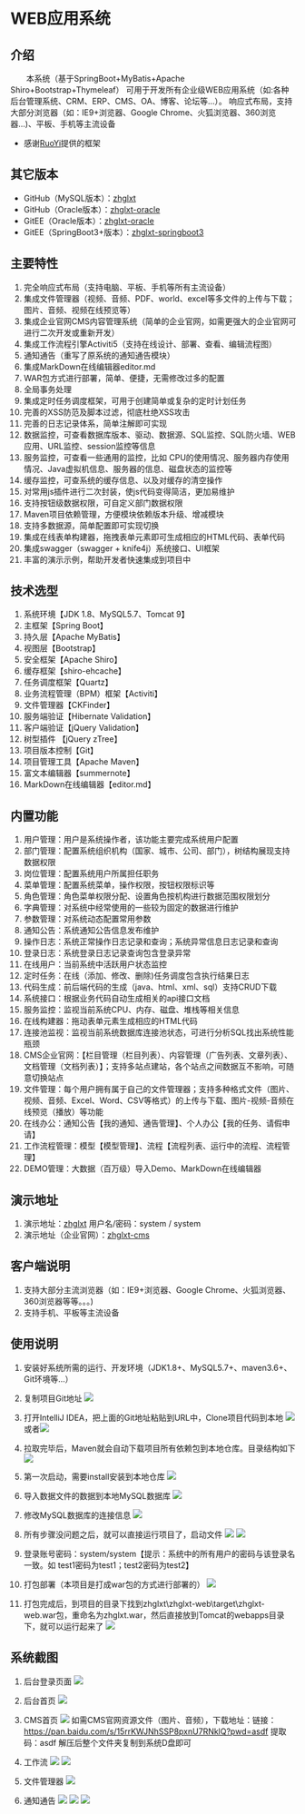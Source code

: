 # WEB应用系统

## 介绍
&emsp;&emsp;本系统（基于SpringBoot+MyBatis+Apache Shiro+Bootstrap+Thymeleaf） 可用于开发所有企业级WEB应用系统（如:各种后台管理系统、CRM、ERP、CMS、OA、博客、论坛等...）。
响应式布局，支持大部分浏览器（如：IE9+浏览器、Google Chrome、火狐浏览器、360浏览器...)、平板、手机等主流设备

- 感谢[RuoYi](https://gitee.com/y_project/RuoYi "若依")提供的框架

## 其它版本
- GitHub（MySQL版本）：[zhglxt](https://github.com/liuwy-dlsdys/zhglxt "WEB应用系统")
- GitHub（Oracle版本）：[zhglxt-oracle](https://github.com/liuwy-dlsdys/zhglxt-oracle "WEB应用系统-Oracle版本")
- GitEE（Oracle版本）：[zhglxt-oracle](https://gitee.com/liuwy_project/zhglxt-oracle "WEB应用系统-Oracle版本")
- GitEE（SpringBoot3+版本）：[zhglxt-springboot3](https://gitee.com/liuwy_project/zhglxt-springboot3 "WEB应用系统-SpringBoot3版本")

## 主要特性
1. 完全响应式布局（支持电脑、平板、手机等所有主流设备）
2. 集成文件管理器（视频、音频、PDF、world、excel等多文件的上传与下载；图片、音频、视频在线预览等）
3. 集成企业官网CMS内容管理系统（简单的企业官网，如需更强大的企业官网可进行二次开发或重新开发）
4. 集成工作流程引擎Activiti5（支持在线设计、部署、查看、编辑流程图）
5. 通知通告（重写了原系统的通知通告模块）
6. 集成MarkDown在线编辑器editor.md
7. WAR包方式进行部署，简单、便捷，无需修改过多的配置
8. 全局事务处理
9. 集成定时任务调度框架，可用于创建简单或复杂的定时计划任务
10. 完善的XSS防范及脚本过滤，彻底杜绝XSS攻击
11. 完善的日志记录体系，简单注解即可实现
12. 数据监控，可查看数据库版本、驱动、数据源、SQL监控、SQL防火墙、WEB应用、URL监控、session监控等信息
13. 服务监控，可查看一些通用的监控，比如 CPU的使用情况、服务器内存使用情况、Java虚拟机信息、服务器的信息、磁盘状态的监控等
14. 缓存监控，可查系统的缓存信息、以及对缓存的清空操作
15. 对常用js插件进行二次封装，使js代码变得简洁，更加易维护
16. 支持按钮级数据权限，可自定义部门数据权限
17. Maven项目依赖管理，方便模块依赖版本升级、增减模块
18. 支持多数据源，简单配置即可实现切换
19. 集成在线表单构建器，拖拽表单元素即可生成相应的HTML代码、表单代码
20. 集成swagger（swagger + knife4j）系统接口、UI框架
21. 丰富的演示示例，帮助开发者快速集成到项目中

## 技术选型
1. 系统环境【JDK 1.8、MySQL5.7、Tomcat 9】
2. 主框架【Spring Boot】
3. 持久层【Apache MyBatis】
4. 视图层【Bootstrap】
5. 安全框架【Apache Shiro】
6. 缓存框架【shiro-ehcache】
7. 任务调度框架【Quartz】
8. 业务流程管理（BPM）框架【Activiti】
9. 文件管理器【CKFinder】
10. 服务端验证【Hibernate Validation】
11. 客户端验证【jQuery Validation】
12. 树型插件 【jQuery zTree】
13. 项目版本控制【Git】
14. 项目管理工具【Apache Maven】
15. 富文本编辑器【summernote】
16. MarkDown在线编辑器【editor.md】

## 内置功能
1.  用户管理：用户是系统操作者，该功能主要完成系统用户配置
2.  部门管理：配置系统组织机构（国家、城市、公司、部门），树结构展现支持数据权限
3.  岗位管理：配置系统用户所属担任职务
4.  菜单管理：配置系统菜单，操作权限，按钮权限标识等
5.  角色管理：角色菜单权限分配、设置角色按机构进行数据范围权限划分
6.  字典管理：对系统中经常使用的一些较为固定的数据进行维护
7.  参数管理：对系统动态配置常用参数
8.  通知公告：系统通知公告信息发布维护
9.  操作日志：系统正常操作日志记录和查询；系统异常信息日志记录和查询
10. 登录日志：系统登录日志记录查询包含登录异常
11. 在线用户：当前系统中活跃用户状态监控
12. 定时任务：在线（添加、修改、删除)任务调度包含执行结果日志
13. 代码生成：前后端代码的生成（java、html、xml、sql）支持CRUD下载 
14. 系统接口：根据业务代码自动生成相关的api接口文档
15. 服务监控：监视当前系统CPU、内存、磁盘、堆栈等相关信息
16. 在线构建器：拖动表单元素生成相应的HTML代码
17. 连接池监视：监视当前系统数据库连接池状态，可进行分析SQL找出系统性能瓶颈
18. CMS企业官网：【栏目管理（栏目列表）、内容管理（广告列表、文章列表）、文档管理（文档列表）】；支持多站点建站，各个站点之间数据互不影响，可随意切换站点
19. 文件管理：每个用户拥有属于自己的文件管理器；支持多种格式文件（图片、视频、音频、Excel、Word、CSV等格式）的上传与下载、图片-视频-音频在线预览（播放）等功能
20. 在线办公：通知公告【我的通知、通告管理】、个人办公【我的任务、请假申请】
21. 工作流程管理：模型【模型管理】、流程【流程列表、运行中的流程、流程管理】
22. DEMO管理：大数据（百万级）导入Demo、MarkDown在线编辑器

## 演示地址
1. 演示地址：[zhglxt](http://8.134.117.219:8080/zhglxt "WEB应用系统") 用户名/密码：system / system
2. 演示地址（企业官网）：[zhglxt-cms](http://8.134.117.219:8080/zhglxt/cms/index.html "企业官网")

## 客户端说明
1.  支持大部分主流浏览器（如：IE9+浏览器、Google Chrome、火狐浏览器、360浏览器等等。。。)
2.  支持手机、平板等主流设备

## 使用说明
1. 安装好系统所需的运行、开发环境（JDK1.8+、MySQL5.7+、maven3.6+、Git环境等...）
2. 复制项目Git地址
   ![](zhglxt-web/src/main/resources/static/img/sys/direction/a.png)

3. 打开IntelliJ IDEA，把上面的Git地址粘贴到URL中，Clone项目代码到本地
   ![](zhglxt-web/src/main/resources/static/img/sys/direction/b.png)
   或者![](zhglxt-web/src/main/resources/static/img/sys/direction/b2.png)

4. 拉取完毕后，Maven就会自动下载项目所有依赖包到本地仓库。目录结构如下
   ![](zhglxt-web/src/main/resources/static/img/sys/direction/c.png)

5. 第一次启动，需要install安装到本地仓库
   ![](zhglxt-web/src/main/resources/static/img/sys/direction/d.png)

6. 导入数据文件的数据到本地MySQL数据库
   ![](zhglxt-web/src/main/resources/static/img/sys/direction/e.png)

7. 修改MySQL数据库的连接信息
   ![](zhglxt-web/src/main/resources/static/img/sys/direction/f.png)

8. 所有步骤没问题之后，就可以直接运行项目了，启动文件
   ![](zhglxt-web/src/main/resources/static/img/sys/direction/g.png)
   ![](zhglxt-web/src/main/resources/static/img/sys/direction/g2.png)

9. 登录账号密码：system/system【提示：系统中的所有用户的密码与该登录名一致。如 test1密码为test1；test2密码为test2】

10. 打包部署（本项目是打成war包的方式进行部署的）
    ![](zhglxt-web/src/main/resources/static/img/sys/direction/h.png)

11. 打包完成后，到项目的目录下找到zhglxt\zhglxt-web\target\zhglxt-web.war包，重命名为zhglxt.war，然后直接放到Tomcat的webapps目录下，就可以运行起来了
    ![](zhglxt-web/src/main/resources/static/img/sys/direction/i.png)

## 系统截图
1. 后台登录页面
   ![](zhglxt-web/src/main/resources/static/img/sys/a.png)

2. 后台首页
   ![](zhglxt-web/src/main/resources/static/img/sys/b.png)

3. CMS首页
   ![](zhglxt-web/src/main/resources/static/img/sys/c.png)
   如需CMS官网资源文件（图片、音频），下载地址：链接：https://pan.baidu.com/s/15rrKWJNhSSP8pxnU7RNklQ?pwd=asdf 提取码：asdf 解压后整个文件夹复制到系统D盘即可

4. 工作流
   ![](zhglxt-web/src/main/resources/static/img/sys/d.png)
   ![](zhglxt-web/src/main/resources/static/img/sys/d2.png)

5. 文件管理器
   ![](zhglxt-web/src/main/resources/static/img/sys/e.png)

6. 通知通告
   ![](zhglxt-web/src/main/resources/static/img/sys/f.png)
   ![](zhglxt-web/src/main/resources/static/img/sys/f2.png)
   ![](zhglxt-web/src/main/resources/static/img/sys/f3.png)
